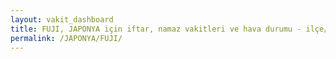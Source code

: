 ```yaml
---
layout: vakit_dashboard
title: FUJI, JAPONYA için iftar, namaz vakitleri ve hava durumu - ilçe/eyalet seç
permalink: /JAPONYA/FUJI/
---
```


<script type="text/javascript">
  var GLOBAL_COUNTRY = 'JAPONYA';
  var GLOBAL_CITY = 'FUJI';
  var GLOBAL_STATE = '';
  var lat = 72;
  var lon = 21;
</script>
